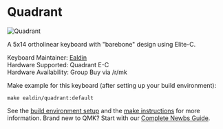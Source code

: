 # Quadrant

![Quadrant](https://i.imgur.com/S5f1Tn7.jpg)

A 5x14 ortholinear keyboard with "barebone" design using Elite-C.

Keyboard Maintainer: [Ealdin](https://github.com/Ealdin)  
Hardware Supported: Quadrant E-C   
Hardware Availability: Group Buy via /r/mk

Make example for this keyboard (after setting up your build environment):

    make ealdin/quadrant:default

See the [build environment setup](https://docs.qmk.fm/#/getting_started_build_tools) and the [make instructions](https://docs.qmk.fm/#/getting_started_make_guide) for more information. Brand new to QMK? Start with our [Complete Newbs Guide](https://docs.qmk.fm/#/newbs).
